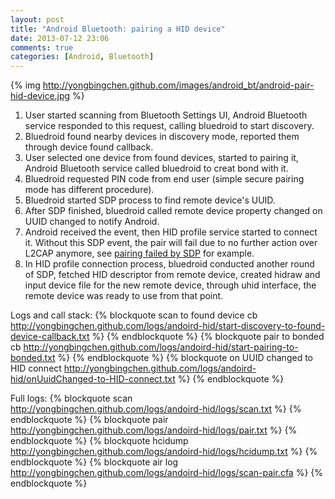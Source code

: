 ```yaml
---
layout: post
title: "Android Bluetooth: pairing a HID device"
date: 2013-07-12 23:06
comments: true
categories: [Android, Bluetooth] 
---
```


{% img http://yongbingchen.github.com/images/android_bt/android-pair-hid-device.jpg  %}

1. User started scanning from Bluetooth Settings UI, Android Bluetooth service responded to this request, calling bluedroid to start discovery.
2. Bluedroid found nearby devices in discovery mode, reported them through device found callback.
3. User selected one device from found devices, started to pairing it, Android Bluetooth service called bluedroid to creat bond with it.
4. Bluedroid requested PIN code from end user (simple secure pairing mode has different procedure).
5. Bluedroid started SDP process to find remote device's UUID.
6. After SDP finished, bluedroid called remote device property changed on UUID changed to notify Android.
7. Android received the event, then HID profile service started to connect it. Without this SDP event, the pair will fail due to no further action over L2CAP anymore, see <a href ="http://yongbingchen.github.com/logs/andoird-hid/SDP-fail-cause-HID-pair-fail.txt ">pairing failed by SDP</a> for example.
8. In HID profile connection process, bluedroid conducted another round of SDP, fetched HID descriptor from remote device, created hidraw and input device file for the new remote device, through uhid interface, the remote device was ready to use from that point.

Logs and call stack:
{% blockquote scan to found device cb http://yongbingchen.github.com/logs/andoird-hid/start-discovery-to-found-device-callback.txt %} {% endblockquote %} 
{% blockquote pair to bonded cb http://yongbingchen.github.com/logs/andoird-hid/start-pairing-to-bonded.txt %} {% endblockquote %} 
{% blockquote on UUID changed to HID connect http://yongbingchen.github.com/logs/andoird-hid/onUuidChanged-to-HID-connect.txt %} {% endblockquote %} 

Full logs:
{% blockquote scan http://yongbingchen.github.com/logs/andoird-hid/logs/scan.txt %} {% endblockquote %} 
{% blockquote pair http://yongbingchen.github.com/logs/andoird-hid/logs/pair.txt %} {% endblockquote %} 
{% blockquote hcidump http://yongbingchen.github.com/logs/andoird-hid/logs/hcidump.txt %} {% endblockquote %} 
{% blockquote air log http://yongbingchen.github.com/logs/andoird-hid/logs/scan-pair.cfa %} {% endblockquote %} 
